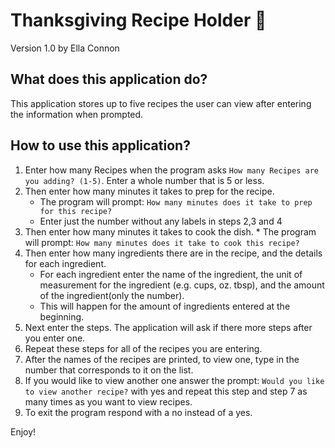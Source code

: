 # Thanksgiving Recipe Holder 🦃
Version 1.0 by Ella Connon
## What does this application do?
This application stores up to five recipes the user can view after entering the information when prompted.
## How to use this application?
1. Enter how many Recipes when the program asks `How many Recipes are you adding? (1-5)`. Enter a whole number that is 5 or less.
2. Then enter how many minutes it takes to prep for the recipe.
    * The program will prompt: `How many minutes does it take to prep for this recipe?`
    * Enter just the number without any labels in steps 2,3 and 4
3.   Then enter how many minutes it takes to cook the dish.
    * The program will prompt: `How many minutes does it take to cook this recipe?`
4. Then enter how many ingredients there are in the recipe, and the details for each ingredient.
    * For each ingredient enter the name of the ingredient, the unit of measurement for the ingredient (e.g. cups, oz. tbsp), and the amount of the ingredient(only the number).
    * This will happen for the amount of ingredients entered at the beginning.
5. Next enter the steps. The application will ask if there more steps after you enter one.
6. Repeat these steps for all of the recipes you are entering.
7. After the names of the recipes are printed, to view one, type in the number that corresponds to it on the list.
8. If you would like to view another one answer the prompt: `Would you like to view another recipe?` with yes and repeat this step and step 7 as many times as you want to view recipes.
9. To exit the program respond with a no instead of a yes.

Enjoy!
